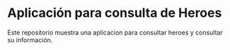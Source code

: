 # Aplicación para consulta de Heroes

Este repositorio muestra una aplicacion para consultar heroes y consultar su información.